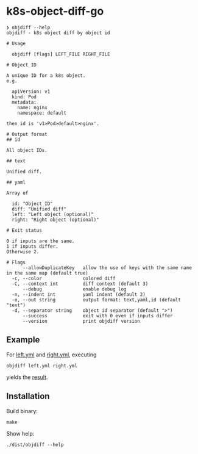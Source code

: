 # k8s-object-diff-go

```
❯ objdiff --help
objdiff - k8s object diff by object id

# Usage

  objdiff [flags] LEFT_FILE RIGHT_FILE

# Object ID

A unique ID for a k8s object.
e.g.

  apiVersion: v1
  kind: Pod
  metadata:
    name: nginx
    namespace: default

then id is 'v1>Pod>default>nginx'.

# Output format
## id

All object IDs.

## text

Unified diff.

## yaml

Array of

  id: "Object ID"
  diff: "Unified diff"
  left: "Left object (optional)"
  right: "Right object (optional)"

# Exit status

0 if inputs are the same.
1 if inputs differ.
Otherwise 2.

# Flags
      --allowDuplicateKey   allow the use of keys with the same name in the same map (default true)
  -c, --color               colored diff
  -C, --context int         diff context (default 3)
      --debug               enable debug log
  -n, --indent int          yaml indent (default 2)
  -o, --out string          output format: text,yaml,id (default "text")
  -d, --separator string    object id separator (default ">")
      --success             exit with 0 even if inputs differ
      --version             print objdiff version
```

## Example

For [left.yml](./tests/diffs/left.yml) and [right.yml](./tests/diffs/right.yml), executing

``` shell
objdiff left.yml right.yml
```

yields the [result](./tests/diffs/out.txt).

## Installation

Build binary:

``` shell
make
```

Show help:

``` shell
./dist/objdiff --help
```
